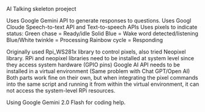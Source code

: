AI Talking skeleton proeject

Uses Google Gemini API to generate responses to questions. 
Uses Googl Cloude Speech-to-text API and Text-to-speech APIs 
Uses pixels to indicate status:
  Green chase = Ready/idle
  Solid Blue = Wake word detected/listening
  Blue/White twinkle = Processing
  Rainbow cycle = Responding

Originally used Rpi_WS281x library to control pixels, also tried Neopixel library. 
  RPi and neopixel libraries need to be installed at system level since they access system hardware (GPIO pins)
  Google AI API needs to be installed in a virtual environment (Same problem with Chat GPT/Open AI)
  Both parts work fine on their own, but when integrating the pixel commands into the same script and running it from within the virtual environment, it can not access the system-level RPi resources. 

  Using Google Gemini 2.0 Flash for coding help. 
